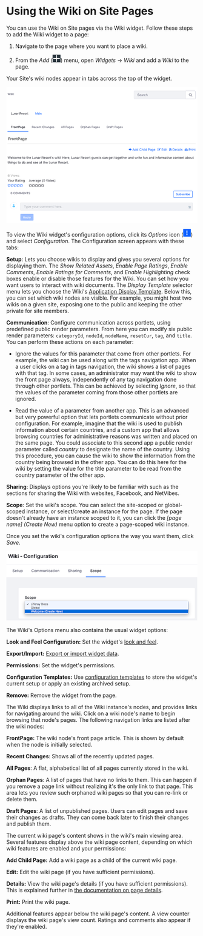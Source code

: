 # Using the Wiki on Site Pages [](id=using-the-wiki-on-site-pages)

You can use the Wiki on Site pages via the Wiki widget. Follow these steps to 
add the Wiki widget to a page:

1.  Navigate to the page where you want to place a wiki. 

2.  From the *Add* 
    (![Add](../../../../images/icon-add-app.png)) menu, open *Widgets* 
    &rarr; *Wiki* and add a *Wiki* to the page. 

Your Site's wiki nodes appear in tabs across the top of the widget. 

![Figure 1: Users can interact with your Wiki nodes when you add the Wiki widget to a page.](../../../../images/wiki-page-full.png)

To view the Wiki widget's configuration options, click its *Options* icon 
(![Options](../../../../images/icon-app-options.png)) and select *Configuration*. 
The Configuration screen appears with these tabs:

**Setup**: Lets you choose wikis to display and gives you several options for
displaying them. The *Show Related Assets*, *Enable Page Ratings*, *Enable
Comments*, *Enable Ratings for Comments*, and *Enable Highlighting* check boxes
enable or disable those features for the Wiki. You can set how you want users
to interact with wiki documents. The *Display Template* selector menu lets you
choose the Wiki's 
[Application Display Template](/discover/portal/-/knowledge_base/7-2/styling-widgets-with-application-display-templates).
Below this, you can set which wiki nodes are visible. For example, you might
host two wikis on a given site, exposing one to the public and keeping the
other private for site members.

**Communication**: Configure communication across portlets, using predefined
public render parameters. From here you can modify six public render
parameters: `categoryId`, `nodeId`, `nodeName`, `resetCur`, `tag`, and `title`.
You can perform these actions on each parameter:

-   Ignore the values for this parameter that come from other portlets. For
    example, the wiki can be used along with the tags navigation app. When
    a user clicks on a tag in tags navigation, the wiki shows a list of
    pages with that tag. In some cases, an administrator may want the wiki
    to show the front page always, independently of any tag navigation done
    through other portlets. This can be achieved by selecting *Ignore*, so
    that the values of the parameter coming from those other portlets are
    ignored.

-   Read the value of a parameter from another app. This is an advanced but 
    very powerful option that lets portlets communicate without prior
    configuration. For example, imagine that the wiki is used to publish 
    information about certain countries, and a custom app that allows browsing
    countries for administrative reasons was written and placed on the same
    page. You could associate to this second app a public render parameter
    called *country* to designate the name of the country. Using this
    procedure, you can cause the wiki to show the information from the country
    being browsed in the other app. You can do this here for the wiki by
    setting the value for the title parameter to be read from the country
    parameter of the other app.

**Sharing**: Displays options you're likely to be familiar with such as the
sections for sharing the Wiki with websites, Facebook, and NetVibes. 

**Scope**: Set the wiki's scope. You can select the site-scoped or
global-scoped instance, or select/create an instance for the page. If the page
doesn't already have an instance scoped to it, you can click the *[page name]
(Create New)* menu option to create a page-scoped wiki instance.

Once you set the wiki's configuration options the way you want them, click 
*Save*. 

![Figure 2: Here the user has selected to create a new Wiki instance scoped to the current page named *Welcome*](../../../../images/wiki-app-configuration-scope.png)

The Wiki's Options menu also contains the usual widget options: 

**Look and Feel Configuration:** Set the widget's [look and
feel](/discover/portal/-/knowledge_base/7-2/look-and-feel-configuration).

**Export/Import:** [Export or import widget data](/discover/portal/-/knowledge_base/7-2/exporting-importing-widget-data).

**Permissions:** Set the widget's permissions.

**Configuration Templates:** Use 
[configuration templates](/discover/portal/-/knowledge_base/7-2/configuration-templates) to
store the widget's current setup or apply an existing archived setup.

**Remove:** Remove the widget from the page. 

The Wiki displays links to all of the Wiki instance's nodes, and provides links 
for navigating around the wiki. Click on a wiki node's name to begin browsing 
that node's pages. The following navigation links are listed after the wiki 
nodes:

**FrontPage:** The wiki node's front page article. This is shown by default
when the node is initially selected. 

**Recent Changes**: Shows all of the recently updated pages.

**All Pages**: A flat, alphabetical list of all pages currently stored in the
wiki.

**Orphan Pages**: A list of pages that have no links to them. This can happen
if you remove a page link without realizing it's the only link to that page.
This area lets you review such orphaned wiki pages so that you can re-link or
delete them. 

**Draft Pages**: A list of unpublished pages. Users can edit pages and save
their changes as drafts. They can come back later to finish their changes and
publish them. 

The current wiki page's content shows in the wiki's main viewing area. Several 
features display above the wiki page content, depending on which wiki features 
are enabled and your permissions: 

**Add Child Page:** Add a wiki page as a child of the current wiki page. 

**Edit:** Edit the wiki page (if you have sufficient permissions). 

**Details:** View the wiki page's details (if you have sufficient permissions). 
This is explained further in 
[the documentation on page details](/discover/portal/-/knowledge_base/7-2/wiki-page-details). 

**Print:** Print the wiki page.

Additional features appear below the wiki page's content. A view counter 
displays the wiki page's view count. Ratings and comments also appear if they're 
enabled. 
